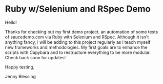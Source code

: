 # Ruby w/Selenium and RSpec Demo


Hello!

Thanks for checking out my first demo project, an automation of some tests of saucedemo.com via Ruby with Selenium and RSpec. Although it isn't anything fancy, I will be adding to this project regularly as I teach myself new frameworks and methodologies. My first goals are to enhance the scripts with Capybara and to restructure everything to be more modular. Check back soon for updates!

Happy testing,

Jenny Blessing
